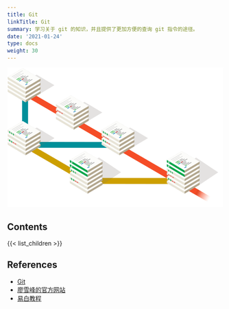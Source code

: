 ```yaml
---
title: Git
linkTitle: Git
summary: 学习关于 git 的知识，并且提供了更加方便的查询 git 指令的途径。
date: '2021-01-24'
type: docs
weight: 30
---
```


![](cover.png)

## Contents

{{< list_children >}}

## References

- [Git](https://git-scm.com/)
- [廖雪峰的官方网站](https://www.liaoxuefeng.com/)
- [易白教程](https://www.yiibai.com/)
